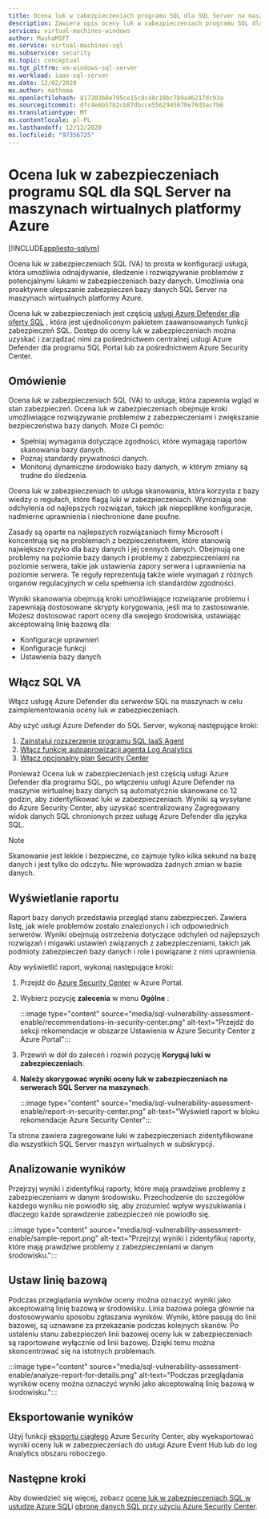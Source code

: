 ```yaml
---
title: Ocena luk w zabezpieczeniach programu SQL dla SQL Server na maszynach wirtualnych platformy Azure
description: Zawiera opis oceny luk w zabezpieczeniach programu SQL dla SQL Server baz danych uruchomionych w usłudze Azure Virtual Machines.
services: virtual-machines-windows
author: MashaMSFT
ms.service: virtual-machines-sql
ms.subservice: security
ms.topic: conceptual
ms.tgt_pltfrm: vm-windows-sql-server
ms.workload: iaas-sql-server
ms.date: 12/02/2020
ms.author: mathoma
ms.openlocfilehash: 817203b8e795ce15c8c48c18bc7b9a46217dc93a
ms.sourcegitcommit: dfc4e6b57b2cb87dbcce5562945678e76d3ac7b6
ms.translationtype: MT
ms.contentlocale: pl-PL
ms.lasthandoff: 12/12/2020
ms.locfileid: "97356725"
---
```

# <a name="sql-vulnerability-assessment-for-sql-server-on-azure-vms"></a>Ocena luk w zabezpieczeniach programu SQL dla SQL Server na maszynach wirtualnych platformy Azure
[!INCLUDE[appliesto-sqlvm](../../includes/appliesto-sqlvm.md)]

Ocena luk w zabezpieczeniach SQL (VA) to prosta w konfiguracji usługa, która umożliwia odnajdywanie, śledzenie i rozwiązywanie problemów z potencjalnymi lukami w zabezpieczeniach bazy danych. Umożliwia ona proaktywne ulepszanie zabezpieczeń bazy danych SQL Server na maszynach wirtualnych platformy Azure. 

Ocena luk w zabezpieczeniach jest częścią [usługi Azure Defender dla oferty SQL](../../database/azure-defender-for-sql.md) , która jest ujednoliconym pakietem zaawansowanych funkcji zabezpieczeń SQL. Dostęp do oceny luk w zabezpieczeniach można uzyskać i zarządzać nimi za pośrednictwem centralnej usługi Azure Defender dla programu SQL Portal lub za pośrednictwem Azure Security Center. 

## <a name="overview"></a>Omówienie

Ocena luk w zabezpieczeniach SQL (VA) to usługa, która zapewnia wgląd w stan zabezpieczeń. Ocena luk w zabezpieczeniach obejmuje kroki umożliwiające rozwiązywanie problemów z zabezpieczeniami i zwiększanie bezpieczeństwa bazy danych. Może Ci pomóc: 

- Spełniaj wymagania dotyczące zgodności, które wymagają raportów skanowania bazy danych. 
- Poznaj standardy prywatności danych. 
- Monitoruj dynamiczne środowisko bazy danych, w którym zmiany są trudne do śledzenia. 

Ocena luk w zabezpieczeniach to usługa skanowania, która korzysta z bazy wiedzy o regułach, które flagą luki w zabezpieczeniach. Wyróżniają one odchylenia od najlepszych rozwiązań, takich jak niepoplikne konfiguracje, nadmierne uprawnienia i niechronione dane poufne. 

Zasady są oparte na najlepszych rozwiązaniach firmy Microsoft i koncentrują się na problemach z bezpieczeństwem, które stanowią największe ryzyko dla bazy danych i jej cennych danych. Obejmują one problemy na poziomie bazy danych i problemy z zabezpieczeniami na poziomie serwera, takie jak ustawienia zapory serwera i uprawnienia na poziomie serwera. Te reguły reprezentują także wiele wymagań z różnych organów regulacyjnych w celu spełnienia ich standardów zgodności. 

Wyniki skanowania obejmują kroki umożliwiające rozwiązanie problemu i zapewniają dostosowane skrypty korygowania, jeśli ma to zastosowanie. Możesz dostosować raport oceny dla swojego środowiska, ustawiając akceptowalną linię bazową dla: 

- Konfiguracje uprawnień 
- Konfiguracje funkcji 
- Ustawienia bazy danych 

## <a name="enable-sql-va"></a>Włącz SQL VA

Włącz usługę Azure Defender dla serwerów SQL na maszynach w celu zaimplementowania oceny luk w zabezpieczeniach. 

Aby użyć usługi Azure Defender do SQL Server, wykonaj następujące kroki:

1. [Zainstaluj rozszerzenie programu SQL IaaS Agent](sql-agent-extension-manually-register-single-vm.md)
1. [Włącz funkcję autoaprowizacji agenta Log Analytics](../../../security-center/security-center-enable-data-collection.md#auto-provision-mma)
1. [Włącz opcjonalny plan Security Center](../../../security-center/defender-for-sql-usage.md#step-2-enable-the-optional-plan-in-security-centers-pricing-and-settings-page)

Ponieważ Ocena luk w zabezpieczeniach jest częścią usługi Azure Defender dla programu SQL, po włączeniu usługi Azure Defender na maszynie wirtualnej bazy danych są automatycznie skanowane co 12 godzin, aby zidentyfikować luki w zabezpieczeniach. Wyniki są wysyłane do Azure Security Center, aby uzyskać scentralizowany Zagregowany widok danych SQL chronionych przez usługę Azure Defender dla języka SQL. 

> [!NOTE]
> Skanowanie jest lekkie i bezpieczne, co zajmuje tylko kilka sekund na bazę danych i jest tylko do odczytu. Nie wprowadza żadnych zmian w bazie danych. 

## <a name="view-report"></a>Wyświetlanie raportu

Raport bazy danych przedstawia przegląd stanu zabezpieczeń. Zawiera listę, jak wiele problemów zostało znalezionych i ich odpowiednich serwerów. Wyniki obejmują ostrzeżenia dotyczące odchyleń od najlepszych rozwiązań i migawki ustawień związanych z zabezpieczeniami, takich jak podmioty zabezpieczeń bazy danych i role i powiązane z nimi uprawnienia.  

Aby wyświetlić raport, wykonaj następujące kroki:

1. Przejdź do [Azure Security Center](https://ms.portal.azure.com/#blade/Microsoft_Azure_Security/SecurityMenuBlade/0) w Azure Portal.
1. Wybierz pozycję **zalecenia** w menu **Ogólne** : 

   :::image type="content" source="media/sql-vulnerability-assessment-enable/recommendations-in-security-center.png" alt-text="Przejdź do sekcji rekomendacje w obszarze Ustawienia w Azure Security Center z Azure Portal":::

1. Przewiń w dół do zaleceń i rozwiń pozycję **Koryguj luki w zabezpieczeniach**.
1. **Należy skorygować wyniki oceny luk w zabezpieczeniach na serwerach SQL Server na maszynach**. 

   :::image type="content" source="media/sql-vulnerability-assessment-enable/report-in-security-center.png" alt-text="Wyświetl raport w bloku rekomendacje Azure Security Center":::

Ta strona zawiera zagregowane luki w zabezpieczeniach zidentyfikowane dla wszystkich SQL Server maszyn wirtualnych w subskrypcji. 


## <a name="analyze-results"></a>Analizowanie wyników

Przejrzyj wyniki i zidentyfikuj raporty, które mają prawdziwe problemy z zabezpieczeniami w danym środowisku. Przechodzenie do szczegółów każdego wyniku nie powiodło się, aby zrozumieć wpływ wyszukiwania i dlaczego każde sprawdzenie zabezpieczeń nie powiodło się.  

:::image type="content" source="media/sql-vulnerability-assessment-enable/sample-report.png" alt-text="Przejrzyj wyniki i zidentyfikuj raporty, które mają prawdziwe problemy z zabezpieczeniami w danym środowisku.":::

## <a name="set-baseline"></a>Ustaw linię bazową 

Podczas przeglądania wyników oceny można oznaczyć wyniki jako akceptowalną linię bazową w środowisku. Linia bazowa polega głównie na dostosowywaniu sposobu zgłaszania wyników. Wyniki, które pasują do linii bazowej, są uznawane za przekazanie podczas kolejnych skanów. Po ustaleniu stanu zabezpieczeń linii bazowej oceny luk w zabezpieczeniach są raportowane wyłącznie od linii bazowej. Dzięki temu można skoncentrować się na istotnych problemach. 

:::image type="content" source="media/sql-vulnerability-assessment-enable/analyze-report-for-details.png" alt-text="Podczas przeglądania wyników oceny można oznaczyć wyniki jako akceptowalną linię bazową w środowisku.":::

## <a name="export-results"></a>Eksportowanie wyników

Użyj funkcji [eksportu ciągłego](../../../security-center/continuous-export.md) Azure Security Center, aby wyeksportować wyniki oceny luk w zabezpieczeniach do usługi Azure Event Hub lub do log Analytics obszaru roboczego. 


## <a name="next-steps"></a>Następne kroki

Aby dowiedzieć się więcej, zobacz [ocenę luk w zabezpieczeniach SQL w usłudze Azure SQL](../../database/sql-vulnerability-assessment.md)i [obronę danych SQL przy użyciu Azure Security Center](../../../security-center/security-center-introduction.md).

